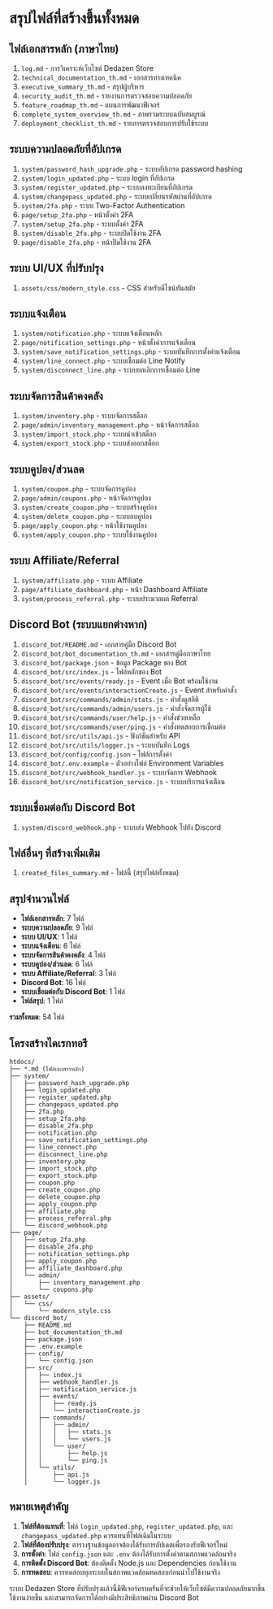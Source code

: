 # สรุปไฟล์ที่สร้างขึ้นทั้งหมด

## ไฟล์เอกสารหลัก (ภาษาไทย)
1. `log.md` - การวิเคราะห์เว็บไซต์ Dedazen Store
2. `technical_documentation_th.md` - เอกสารทางเทคนิค
3. `executive_summary_th.md` - สรุปผู้บริหาร
4. `security_audit_th.md` - รายงานการตรวจสอบความปลอดภัย
5. `feature_roadmap_th.md` - แผนการพัฒนาฟีเจอร์
6. `complete_system_overview_th.md` - ภาพรวมระบบฉบับสมบูรณ์
7. `deployment_checklist_th.md` - รายการตรวจสอบการปรับใช้ระบบ

## ระบบความปลอดภัยที่อัปเกรด
1. `system/password_hash_upgrade.php` - ระบบอัปเกรด password hashing
2. `system/login_updated.php` - ระบบ login ที่อัปเกรด
3. `system/register_updated.php` - ระบบลงทะเบียนที่อัปเกรด
4. `system/changepass_updated.php` - ระบบเปลี่ยนรหัสผ่านที่อัปเกรด
5. `system/2fa.php` - ระบบ Two-Factor Authentication
6. `page/setup_2fa.php` - หน้าตั้งค่า 2FA
7. `system/setup_2fa.php` - ระบบตั้งค่า 2FA
8. `system/disable_2fa.php` - ระบบปิดใช้งาน 2FA
9. `page/disable_2fa.php` - หน้าปิดใช้งาน 2FA

## ระบบ UI/UX ที่ปรับปรุง
1. `assets/css/modern_style.css` - CSS สำหรับดีไซน์ทันสมัย

## ระบบแจ้งเตือน
1. `system/notification.php` - ระบบแจ้งเตือนหลัก
2. `page/notification_settings.php` - หน้าตั้งค่าการแจ้งเตือน
3. `system/save_notification_settings.php` - ระบบบันทึกการตั้งค่าแจ้งเตือน
4. `system/line_connect.php` - ระบบเชื่อมต่อ Line Notify
5. `system/disconnect_line.php` - ระบบยกเลิกการเชื่อมต่อ Line

## ระบบจัดการสินค้าคงคลัง
1. `system/inventory.php` - ระบบจัดการสต็อก
2. `page/admin/inventory_management.php` - หน้าจัดการสต็อก
3. `system/import_stock.php` - ระบบนำเข้าสต็อก
4. `system/export_stock.php` - ระบบส่งออกสต็อก

## ระบบคูปอง/ส่วนลด
1. `system/coupon.php` - ระบบจัดการคูปอง
2. `page/admin/coupons.php` - หน้าจัดการคูปอง
3. `system/create_coupon.php` - ระบบสร้างคูปอง
4. `system/delete_coupon.php` - ระบบลบคูปอง
5. `page/apply_coupon.php` - หน้าใช้งานคูปอง
6. `system/apply_coupon.php` - ระบบใช้งานคูปอง

## ระบบ Affiliate/Referral
1. `system/affiliate.php` - ระบบ Affiliate
2. `page/affiliate_dashboard.php` - หน้า Dashboard Affiliate
3. `system/process_referral.php` - ระบบประมวลผล Referral

## Discord Bot (ระบบแยกต่างหาก)
1. `discord_bot/README.md` - เอกสารคู่มือ Discord Bot
2. `discord_bot/bot_documentation_th.md` - เอกสารคู่มือภาษาไทย
3. `discord_bot/package.json` - ข้อมูล Package ของ Bot
4. `discord_bot/src/index.js` - ไฟล์หลักของ Bot
5. `discord_bot/src/events/ready.js` - Event เมื่อ Bot พร้อมใช้งาน
6. `discord_bot/src/events/interactionCreate.js` - Event สำหรับคำสั่ง
7. `discord_bot/src/commands/admin/stats.js` - คำสั่งดูสถิติ
8. `discord_bot/src/commands/admin/users.js` - คำสั่งจัดการผู้ใช้
9. `discord_bot/src/commands/user/help.js` - คำสั่งช่วยเหลือ
10. `discord_bot/src/commands/user/ping.js` - คำสั่งทดสอบการเชื่อมต่อ
11. `discord_bot/src/utils/api.js` - ฟังก์ชันสำหรับ API
12. `discord_bot/src/utils/logger.js` - ระบบบันทึก Logs
13. `discord_bot/config/config.json` - ไฟล์การตั้งค่า
14. `discord_bot/.env.example` - ตัวอย่างไฟล์ Environment Variables
15. `discord_bot/src/webhook_handler.js` - ระบบจัดการ Webhook
16. `discord_bot/src/notification_service.js` - ระบบบริการแจ้งเตือน

## ระบบเชื่อมต่อกับ Discord Bot
1. `system/discord_webhook.php` - ระบบส่ง Webhook ไปยัง Discord

## ไฟล์อื่นๆ ที่สร้างเพิ่มเติม
1. `created_files_summary.md` - ไฟล์นี้ (สรุปไฟล์ทั้งหมด)

## สรุปจำนวนไฟล์
- **ไฟล์เอกสารหลัก**: 7 ไฟล์
- **ระบบความปลอดภัย**: 9 ไฟล์
- **ระบบ UI/UX**: 1 ไฟล์
- **ระบบแจ้งเตือน**: 6 ไฟล์
- **ระบบจัดการสินค้าคงคลัง**: 4 ไฟล์
- **ระบบคูปอง/ส่วนลด**: 6 ไฟล์
- **ระบบ Affiliate/Referral**: 3 ไฟล์
- **Discord Bot**: 16 ไฟล์
- **ระบบเชื่อมต่อกับ Discord Bot**: 1 ไฟล์
- **ไฟล์สรุป**: 1 ไฟล์

**รวมทั้งหมด**: 54 ไฟล์

## โครงสร้างไดเรกทอรี
```
htdocs/
├── *.md (ไฟล์เอกสารหลัก)
├── system/
│   ├── password_hash_upgrade.php
│   ├── login_updated.php
│   ├── register_updated.php
│   ├── changepass_updated.php
│   ├── 2fa.php
│   ├── setup_2fa.php
│   ├── disable_2fa.php
│   ├── notification.php
│   ├── save_notification_settings.php
│   ├── line_connect.php
│   ├── disconnect_line.php
│   ├── inventory.php
│   ├── import_stock.php
│   ├── export_stock.php
│   ├── coupon.php
│   ├── create_coupon.php
│   ├── delete_coupon.php
│   ├── apply_coupon.php
│   ├── affiliate.php
│   ├── process_referral.php
│   └── discord_webhook.php
├── page/
│   ├── setup_2fa.php
│   ├── disable_2fa.php
│   ├── notification_settings.php
│   ├── apply_coupon.php
│   ├── affiliate_dashboard.php
│   └── admin/
│       ├── inventory_management.php
│       └── coupons.php
├── assets/
│   └── css/
│       └── modern_style.css
└── discord_bot/
    ├── README.md
    ├── bot_documentation_th.md
    ├── package.json
    ├── .env.example
    ├── config/
    │   └── config.json
    ├── src/
    │   ├── index.js
    │   ├── webhook_handler.js
    │   ├── notification_service.js
    │   ├── events/
    │   │   ├── ready.js
    │   │   └── interactionCreate.js
    │   ├── commands/
    │   │   ├── admin/
    │   │   │   ├── stats.js
    │   │   │   └── users.js
    │   │   └── user/
    │   │       ├── help.js
    │   │       └── ping.js
    │   └── utils/
    │       ├── api.js
    │       └── logger.js
```

## หมายเหตุสำคัญ

1. **ไฟล์ที่ต้องแทนที่**: ไฟล์ `login_updated.php`, `register_updated.php`, และ `changepass_updated.php` ควรแทนที่ไฟล์เดิมในระบบ
2. **ไฟล์ที่ต้องปรับปรุง**: ตารางฐานข้อมูลอาจต้องได้รับการอัปเดตเพื่อรองรับฟีเจอร์ใหม่
3. **การตั้งค่า**: ไฟล์ `config.json` และ `.env` ต้องได้รับการตั้งค่าตามสภาพแวดล้อมจริง
4. **การติดตั้ง Discord Bot**: ต้องติดตั้ง Node.js และ Dependencies ก่อนใช้งาน
5. **การทดสอบ**: ควรทดสอบทุกระบบในสภาพแวดล้อมทดสอบก่อนนำไปใช้งานจริง

ระบบ Dedazen Store ที่ปรับปรุงแล้วนี้มีฟีเจอร์ครบครันที่จะช่วยให้เว็บไซต์มีความปลอดภัยมากขึ้น ใช้งานง่ายขึ้น และสามารถจัดการได้อย่างมีประสิทธิภาพผ่าน Discord Bot